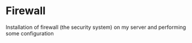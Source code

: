 # Firewall
Installation of firewall (the security system) on my server and performing some configuration
